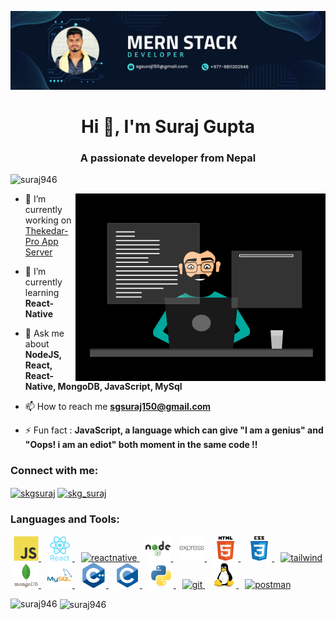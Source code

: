 ![MasterHead](./banner.png)
<h1 align="center">Hi 👋, I'm Suraj Gupta</h1>
<h3 align="center">A passionate developer from Nepal</h3>

<p align="left"> <img src="https://komarev.com/ghpvc/?username=suraj946&label=Profile%20views&color=0e75b6&style=flat" alt="suraj946" /> </p>

<img align="right" alt="Coding" width="400" src="./gifImage.gif"/>

- 🔭 I’m currently working on [Thekedar-Pro App Server](https://github.com/suraj946/thekedar-pro-server)

- 🌱 I’m currently learning **React-Native**

- 💬 Ask me about **NodeJS, React, React-Native, MongoDB, JavaScript, MySql**

- 📫 How to reach me **sgsuraj150@gmail.com**

- ⚡ Fun fact : **JavaScript, a language which can give "I am a genius" and "Oops! i am an ediot" both moment in the same code !!**

<h3 align="left">Connect with me:</h3>
<p align="left">
<a href="https://linkedin.com/in/skgsuraj" target="blank"><img align="center" src="https://raw.githubusercontent.com/rahuldkjain/github-profile-readme-generator/master/src/images/icons/Social/linked-in-alt.svg" alt="skgsuraj" height="30" width="40" /></a>
<a href="https://www.leetcode.com/skg_suraj" target="blank"><img align="center" src="https://raw.githubusercontent.com/rahuldkjain/github-profile-readme-generator/master/src/images/icons/Social/leet-code.svg" alt="skg_suraj" height="30" width="40" /></a>
</p>

<h3 align="left">Languages and Tools:</h3>
<p align="left">
      <a
        href="https://developer.mozilla.org/en-US/docs/Web/JavaScript"
        target="_blank"
        rel="noreferrer"
        style="padding: 5px"
      >
        <img
          src="https://raw.githubusercontent.com/devicons/devicon/master/icons/javascript/javascript-original.svg"
          alt="javascript"
          width="40"
          height="40"
        />
      </a>
      <a
        href="https://reactjs.org/"
        target="_blank"
        rel="noreferrer"
        style="padding: 5px"
      >
        <img
          src="https://raw.githubusercontent.com/devicons/devicon/master/icons/react/react-original-wordmark.svg"
          alt="react"
          width="40"
          height="40"
        />
      </a>
      <a
        href="https://reactnative.dev/"
        target="_blank"
        rel="noreferrer"
        style="padding: 5px"
      >
        <img
          src="https://reactnative.dev/img/header_logo.svg"
          alt="reactnative"
          width="40"
          height="40"
        />
      </a>
      <a
        href="https://nodejs.org"
        target="_blank"
        rel="noreferrer"
        style="padding: 5px"
      >
        <img
          src="https://raw.githubusercontent.com/devicons/devicon/master/icons/nodejs/nodejs-original-wordmark.svg"
          alt="nodejs"
          width="40"
          height="40"
        />
      </a>
      <a
        href="https://expressjs.com"
        target="_blank"
        rel="noreferrer"
        style="padding: 5px"
      >
        <img
          src="https://raw.githubusercontent.com/devicons/devicon/master/icons/express/express-original-wordmark.svg"
          alt="express"
          width="40"
          height="40"
          style="background-color: white !important;"
        />
      </a>
      <a
        href="https://www.w3.org/html/"
        target="_blank"
        rel="noreferrer"
        style="padding: 5px"
      >
        <img
          src="https://raw.githubusercontent.com/devicons/devicon/master/icons/html5/html5-original-wordmark.svg"
          alt="html5"
          width="40"
          height="40"
        />
      </a>
      <a
        href="https://www.w3schools.com/css/"
        target="_blank"
        rel="noreferrer"
        style="padding: 5px"
      >
        <img
          src="https://raw.githubusercontent.com/devicons/devicon/master/icons/css3/css3-original-wordmark.svg"
          alt="css3"
          width="40"
          height="40"
        />
      </a>
      <a
        href="https://tailwindcss.com/"
        target="_blank"
        rel="noreferrer"
        style="padding: 5px"
      >
        <img
          src="https://www.vectorlogo.zone/logos/tailwindcss/tailwindcss-icon.svg"
          alt="tailwind"
          width="40"
          height="40"
        />
      </a>
      <a
        href="https://www.mongodb.com/"
        target="_blank"
        rel="noreferrer"
        style="padding: 5px"
      >
        <img
          src="https://raw.githubusercontent.com/devicons/devicon/master/icons/mongodb/mongodb-original-wordmark.svg"
          alt="mongodb"
          width="40"
          height="40"
        />
      </a>
      <a
        href="https://www.mysql.com/"
        target="_blank"
        rel="noreferrer"
        style="padding: 5px"
      >
        <img
          src="https://raw.githubusercontent.com/devicons/devicon/master/icons/mysql/mysql-original-wordmark.svg"
          alt="mysql"
          width="40"
          height="40"
        />
      </a>
      <a
        href="https://www.w3schools.com/cpp/"
        target="_blank"
        rel="noreferrer"
        style="padding: 5px"
      >
        <img
          src="https://raw.githubusercontent.com/devicons/devicon/master/icons/cplusplus/cplusplus-original.svg"
          alt="cplusplus"
          width="40"
          height="40"
        />
      </a>
      <a
        href="https://www.cprogramming.com/"
        target="_blank"
        rel="noreferrer"
        style="padding: 5px"
      >
        <img
          src="https://raw.githubusercontent.com/devicons/devicon/master/icons/c/c-original.svg"
          alt="c"
          width="40"
          height="40"
        />
      </a>
      <a
        href="https://www.python.org"
        target="_blank"
        rel="noreferrer"
        style="padding: 5px"
      >
        <img
          src="https://raw.githubusercontent.com/devicons/devicon/master/icons/python/python-original.svg"
          alt="python"
          width="40"
          height="40"
        />
      </a>
      <a
        href="https://git-scm.com/"
        target="_blank"
        rel="noreferrer"
        style="padding: 5px"
      >
        <img
          src="https://www.vectorlogo.zone/logos/git-scm/git-scm-icon.svg"
          alt="git"
          width="40"
          height="40"
        />
      </a>
      <a
        href="https://www.linux.org/"
        target="_blank"
        rel="noreferrer"
        style="padding: 5px"
      >
        <img
          src="https://raw.githubusercontent.com/devicons/devicon/master/icons/linux/linux-original.svg"
          alt="linux"
          width="40"
          height="40"
        />
      </a>
      <a
        href="https://postman.com"
        target="_blank"
        rel="noreferrer"
        style="padding: 5px"
      >
        <img
          src="https://www.vectorlogo.zone/logos/getpostman/getpostman-icon.svg"
          alt="postman"
          width="40"
          height="40"
        />
      </a>
    </p>
<p><img align="left" src="https://github-readme-stats.vercel.app/api/top-langs?username=suraj946&show_icons=true&locale=en&layout=compact" alt="suraj946" /></p>

<p>&nbsp;<img align="center" src="https://github-readme-stats.vercel.app/api?username=suraj946&show_icons=true&locale=en" alt="suraj946" /></p>
